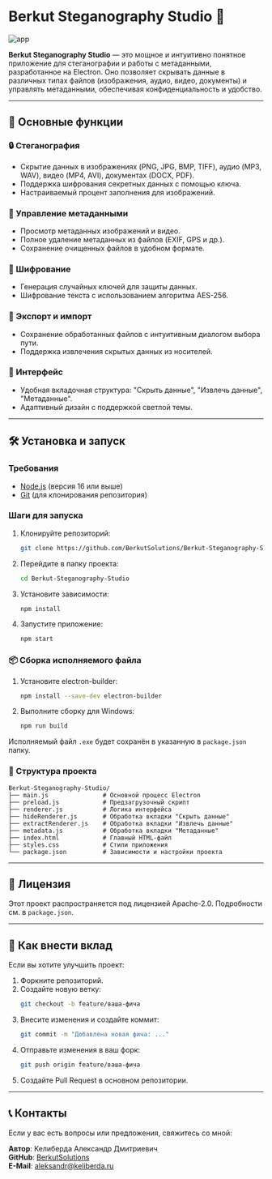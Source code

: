 # Berkut Steganography Studio 🦅
![app](https://github.com/user-attachments/assets/41b555f7-f012-4805-9c81-3cf704f0df70)

**Berkut Steganography Studio** — это мощное и интуитивно понятное приложение для стеганографии и работы с метаданными, разработанное на Electron. Оно позволяет скрывать данные в различных типах файлов (изображения, аудио, видео, документы) и управлять метаданными, обеспечивая конфиденциальность и удобство.

---

## 🚀 Основные функции

### 🔒 Стеганография
- Скрытие данных в изображениях (PNG, JPG, BMP, TIFF), аудио (MP3, WAV), видео (MP4, AVI), документах (DOCX, PDF).
- Поддержка шифрования секретных данных с помощью ключа.
- Настраиваемый процент заполнения для изображений.

### 🧹 Управление метаданными
- Просмотр метаданных изображений и видео.
- Полное удаление метаданных из файлов (EXIF, GPS и др.).
- Сохранение очищенных файлов в удобном формате.

### 🔑 Шифрование
- Генерация случайных ключей для защиты данных.
- Шифрование текста с использованием алгоритма AES-256.

### 💾 Экспорт и импорт
- Сохранение обработанных файлов с интуитивным диалогом выбора пути.
- Поддержка извлечения скрытых данных из носителей.

### 🎨 Интерфейс
- Удобная вкладочная структура: "Скрыть данные", "Извлечь данные", "Метаданные".
- Адаптивный дизайн с поддержкой светлой темы.

---

## 🛠 Установка и запуск

### Требования
- [Node.js](https://nodejs.org/) (версия 16 или выше)
- [Git](https://git-scm.com/) (для клонирования репозитория)

### Шаги для запуска
1. Клонируйте репозиторий:
   ```bash
   git clone https://github.com/BerkutSolutions/Berkut-Steganography-Studio.git
   ```

2. Перейдите в папку проекта:
   ```bash
   cd Berkut-Steganography-Studio
   ```

3. Установите зависимости:
   ```bash
   npm install
   ```

4. Запустите приложение:
   ```bash
   npm start
   ```

### 📦 Сборка исполняемого файла
1. Установите electron-builder:
   ```bash
   npm install --save-dev electron-builder
   ```

2. Выполните сборку для Windows:
   ```bash
   npm run build
   ```

Исполняемый файл `.exe` будет сохранён в указанную в `package.json` папку.

### 📂 Структура проекта
```plaintext
Berkut-Steganography-Studio/
├── main.js               # Основной процесс Electron
├── preload.js            # Предзагрузочный скрипт
├── renderer.js           # Логика интерфейса
├── hideRenderer.js       # Обработка вкладки "Скрыть данные"
├── extractRenderer.js    # Обработка вкладки "Извлечь данные"
├── metadata.js           # Обработка вкладки "Метаданные"
├── index.html            # Главный HTML-файл
├── styles.css            # Стили приложения
└── package.json          # Зависимости и настройки проекта
```

---

## 📄 Лицензия
Этот проект распространяется под лицензией Apache-2.0. Подробности см. в `package.json`.

---

## 🤝 Как внести вклад
Если вы хотите улучшить проект:

1. Форкните репозиторий.
2. Создайте новую ветку:
   ```bash
   git checkout -b feature/ваша-фича
   ```
3. Внесите изменения и создайте коммит:
   ```bash
   git commit -m "Добавлена новая фича: ..."
   ```
4. Отправьте изменения в ваш форк:
   ```bash
   git push origin feature/ваша-фича
   ```
5. Создайте Pull Request в основном репозитории.

---

## 📞 Контакты
Если у вас есть вопросы или предложения, свяжитесь со мной:

**Автор**: Келиберда Александр Дмитриевич  
**GitHub**: [BerkutSolutions](https://github.com/BerkutSolutions)  
**E-Mail**: [aleksandr@keliberda.ru](mailto:aleksandr@keliberda.ru)
